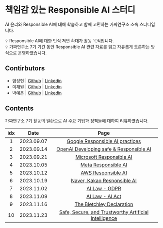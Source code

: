 # 책임감 있는 Responsible AI 스터디

AI 윤리와 Responsible AI에 대해 학습하고 함께 고민하는 가짜연구소 소속 스터디입니다.

💡 Responsible AI에 대한 인식 저변 확대가 활동 목적입니다.  
💡 가짜연구소 7기 기간 동안 Responsible AI 관련 자료를 읽고 자유롭게 토론하는 방식으로 운영하였습니다.

## Contirbutors
- 염성현 | [Github](https://github.com/neulvo) | [Linkedin](https://www.linkedin.com/in/neulvo/)
- 이채원 | [Github](https://github.com/ChaiwonLee) | [Linkedin]()
- 박예은 | [Github]() | [Linkedin]()

## Contents
가짜연구소 7기 활동의 일환으로 AI 주요 기업과 정책들에 대하여 리뷰하였습니다.

| idx | Date | Page | 
| :--: | :--: | :--: |
| 1 | 2023.09.07 | [Google Responsible AI practices](./study_review/week1_google.md)| 
| 2 | 2023.09.14 | [OpenAI Developing safe & Responsible AI](./study_review/week2_openAI.md)| 
| 3 | 2023.09.21 | [Microsoft Responsible AI](./study_review/week3_microsoft.md)| 
| 4 | 2023.10.05 | [Meta Responsible AI](./study_review/week4_meta.md)| 
| 5 | 2023.10.12 | [AWS Responsible AI](./study_review/week5_aws.md)| 
| 6 | 2023.10.19 | [Naver, Kakao Responsible AI](./study_review/week6_naver_kakao.md)| 
| 7 | 2023.11.02 | [AI Law - GDPR](./study_review/week7_GDPR.md)| 
| 8 | 2023.11.09 | [AI Law - AI Act](./study_review/week8_AI_Act.md)| 
| 9 | 2023.11.16 | [The Bletchley Declaration](./study_review/week9_the_bletchley_declaration.md)| 
| 10 | 2023.11.23 | [Safe, Secure, and Trustworthy Artificial Intelligence](./study_review/week10_whitehouse.md)| 
